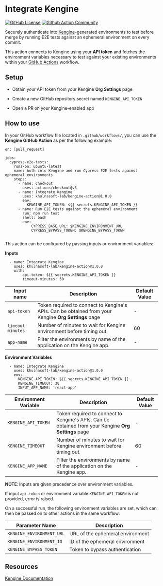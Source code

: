 # Integrate Kengine

[![GitHub License](https://img.shields.io/badge/license-MIT-lightgrey.svg)](https://raw.githubusercontent.com/khulnasoft-lab/github-action/master/LICENSE) [![Github Action Community](https://img.shields.io/badge/community-Github%20Actions%20Discuss-343434.svg)](https://github.community/c/github-ecosystem/github-apps/64)

Securely authenticate into [Kengine](https://khulnasoft.com)-generated environments to test before merge by running E2E tests against an ephemeral environment on every commit.

This action connects to Kengine using your **API token** and fetches the environment variables necessary to test against your existing environments within your [GitHub Actions](https://docs.github.com/en/actions) workflow. 

## Setup
- Obtain your API token from your Kengine **Org Settings** page

- Create a new GitHub repository secret named `KENGINE_API_TOKEN`
- Open a PR on your Kengine-enabled app

## How to use

In your GitHub workflow file located in `.github/workflows/`, you can use the **Kengine GitHub Action** as per the following example:

```
on: [pull_request]

jobs:
  cypress-e2e-tests:
    runs-on: ubuntu-latest
    name: Auth into Kengine and run Cypress E2E tests against ephemeral environments
    steps:
      - name: Checkout
        uses: actions/checkout@v3
      - name: Integrate Kengine
        uses: khulnasoft-lab/kengine-action@1.0.0
        env:
          KENGINE_API_TOKEN: ${{ secrets.KENGINE_API_TOKEN }}
      - name: Run E2E tests against the ephemeral environment
        run: npm run test
        shell: bash
        env:
            CYPRESS_BASE_URL: $KENGINE_ENVIRONMENT_URL
            CYPRESS_BYPASS_TOKEN: $KENGINE_BYPASS_TOKEN
        
```

This action can be configured by passing inputs or environment variables:

**Inputs**
```
  - name: Integrate Kengine
    uses: khulnasoft-lab/kengine-action@1.0.0
    with:
        api-token: ${{ secrets.KENGINE_API_TOKEN }}
        timeout-minutes: 30
```

| Input name | Description | Default Value |
| --------------- | --------------- |--------------- |
| `api-token` | Token required to connect to Kengine's APIs. Can be obtained from your Kengine **Org Settings** page | -|
| `timeout-minutes` | Number of minutes to wait for Kengine environment before timing out. | 60|
| `app-name` | Filter the environments by name of the application on the Kengine app. | -|


**Environment Variables**
```
  - name: Integrate Kengine
    uses: khulnasoft-lab/kengine-action@1.0.0
    env:
      KENGINE_API_TOKEN: ${{ secrets.KENGINE_API_TOKEN }}
      KENGINE_TIMEOUT: 30
      INPUT_APP_NAME: 'react-app'
```

| Environment Variable | Description | Default Value |
| --------------- | --------------- |--------------- |
| `KENGINE_API_TOKEN` | Token required to connect to Kengine's APIs. Can be obtained from your Kengine **Org Settings** page  |-|
| `KENGINE_TIMEOUT` | Number of minutes to wait for Kengine environment before timing out. |60|
| `KENGINE_APP_NAME` | Filter the environments by name of the application on the Kengine app. |-|

**NOTE**: Inputs are given precedence over environment variables.

If input `api-token` or environment variable `KENGINE_API_TOKEN` is not provided, error is raised.

On a successful run, the following environment variables are set, which can then be passed on to other actions in the same workflow:

| Parameter Name | Description |
| --------------- | --------------- |
|`KENGINE_ENVIRONMENT_URL` | URL of the ephemeral environment |
|`KENGINE_ENVIRONMENT_ID`  | ID of the ephemeral environment  |
|`KENGINE_BYPASS_TOKEN`    | Token to bypass authentication   |


## Resources

[Kengine Documentation](https://docs.khulnasoft.com/docs/)
